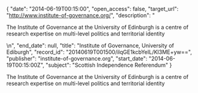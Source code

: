 {
  "date": "2014-06-19T00:15:00", 
  "open_access": false, 
  "target_url": "http://www.institute-of-governance.org/", 
  "description": "<p>The Institute of Governance at the University of Edinburgh is a centre of research expertise on multi-level politics and territorial identity</p>\n", 
  "end_date": null, 
  "title": "Institute of Governance, University of Ediburgh", 
  "record_id": "20140619T001500/ilqGE1kcbYeIL/Kl3ME+yw==", 
  "publisher": "institute-of-governance.org", 
  "start_date": "2014-06-19T00:15:00Z", 
  "subject": "Scottish Independence Referendum"
}

<p>The Institute of Governance at the University of Edinburgh is a centre of research expertise on multi-level politics and territorial identity</p>
